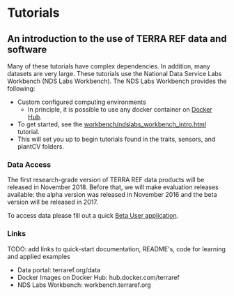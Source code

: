 
# Tutorials

## An introduction to the use of TERRA REF data and software

Many of these tutorials have complex dependencies. In addition, many datasets are very large. These tutorials use the National Data Service Labs Workbench (NDS Labs Workbench). The NDS Labs Workbench provides the following:

* Custom configured computing environments  
  * In principle, it is possible to use any docker container on [Docker Hub](https://hub.docker.com/explore/).
* To get started, see the [workbench/ndslabs_workbench_intro.html](https://htmlpreview.github.io/?https://github.com/terraref/tutorials/blob/master/workbench/ndslabs_workbench_intro.html) tutorial.
* This will set you up to begin tutorials found in the traits, sensors, and plantCV folders.

### Data Access

The first research-grade version of TERRA REF data products will be released in November 2018. 
Before that, we will make evaluation releases available: the alpha version was released in November 2016 and the beta version will be released in 2017.

To access data please fill out a quick [Beta User application](http://terraref.org/beta).

### Links

TODO: add links to quick-start documentation, README's, code for learning and applied examples

* Data portal: terraref.org/data
* Docker Images on Docker Hub: hub.docker.com/terraref
* NDS Labs Workbench: workbench.terraref.org
